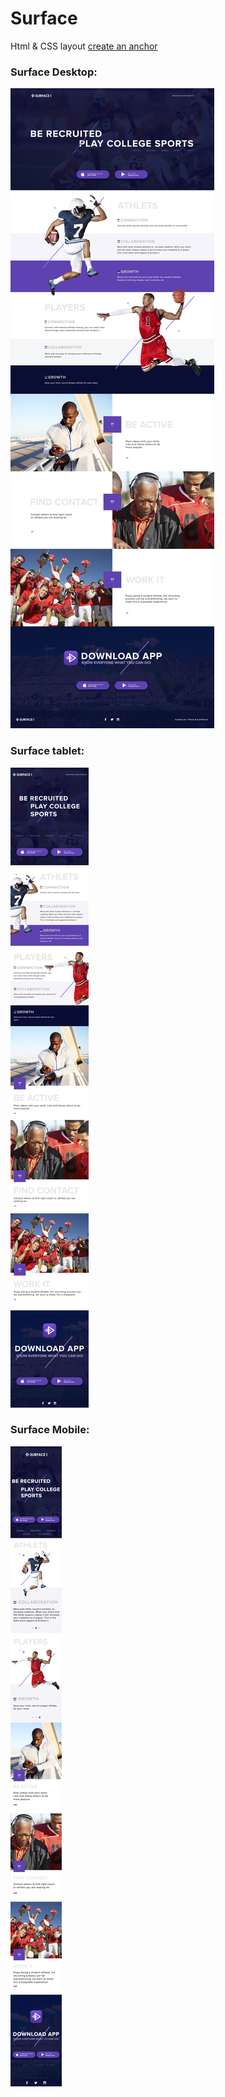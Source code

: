 # Surface
Html &amp; CSS layout
[create an anchor](#anchors-in-markdown)


### Surface Desktop:
![image Surface Desktop](/surface_desktop.jpg?raw=true "Surface Title")


### Surface tablet:
![image Surface Tablet](/surface_768.jpg?raw=true "Surface Title")


### Surface Mobile:
![image Surface Mobile](/surface_320.jpg?raw=true "Surface Title")
